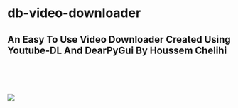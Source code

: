 # db-video-downloader
<b><h2>An Easy To Use Video Downloader Created  Using Youtube-DL And DearPyGui By Houssem Chelihi</h2></b>
<br>
<br>
<br>
<br>
  [![](https://dabuttonfactory.com/button.png?t=Download+DB+Video+Downloader&f=Ubuntu-Bold&ts=26&tc=fff&hp=45&vp=20&c=11&bgt=unicolored&bgc=15d798)](https://minhaskamal.github.io/DownGit/#/home?url=https://github.com/gamedevandcoder/db-video-downloader)

